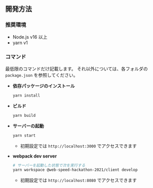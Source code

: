 ## 開発方法

### 推奨環境

- Node.js v16 以上
- yarn v1

### コマンド

最低限のコマンドだけ記載します。
それ以外については、各フォルダの `package.json` を参照してください。

- **依存パッケージのインストール**

  ```bash
  yarn install
  ```

- **ビルド**

  ```bash
  yarn build
  ```

- **サーバーの起動**

  ```bash
  yarn start
  ```

  - 初期設定では `http://localhost:3000` でアクセスできます

- **webpack dev server**

  ```bash
  # サーバーを起動した状態で次を実行する
  yarn workspace @web-speed-hackathon-2021/client develop
  ```

  - 初期設定では `http://localhost:8080` でアクセスできます
